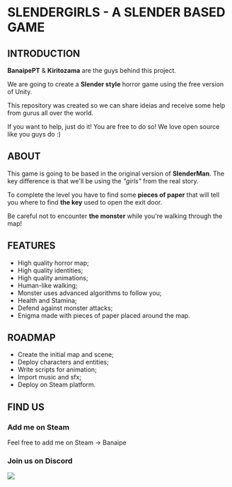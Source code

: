 # SLENDERGIRLS - A SLENDER BASED GAME

## INTRODUCTION

**BanaipePT** & **Kiritozama** are the guys behind this project.

We are going to create a **Slender style** horror game using the free version of Unity.

This repository was created so we can share ideias and receive some help from gurus all over the world.

If you want to help, just do it! You are free to do so! We love open source like you guys do :)

## ABOUT

This game is going to be based in the original version of **SlenderMan**. The key difference is that we'll be using the *"girls"* from the real story.

To complete the level you have to find some **pieces of paper** that will tell you where to find **the key** used to open the exit door.

Be careful not to encounter **the monster** while you're walking through the map!

## FEATURES

* High quality horror map;
* High quality identities;
* High quality animations;
* Human-like walking;
* Monster uses advanced algorithms to follow you;
* Health and Stamina;
* Defend against monster attacks;
* Enigma made with pieces of paper placed around the map.

## ROADMAP

* Create the initial map and scene;
* Deploy characters and entities;
* Write scripts for animation;
* Import music and sfx;
* Deploy on Steam platform.

## FIND US

### Add me on Steam

Feel free to add me on Steam -> Banaipe

### Join us on Discord

<a href="https://discord.gg/h4TWcCj" target="_blank"><img src="https://discordapp.com/api/guilds/240750287248162816/widget.png?style=banner2&time"></a>
